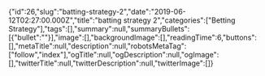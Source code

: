 {"id":26,"slug":"batting-strategy-2","date":"2019-06-12T02:27:00.000Z","title":"batting strategy 2","categories":["Betting Strategy"],"tags":[],"summary":null,"summaryBullets":[{"bullet":""}],"image":[],"backgroundImage":[],"readingTime":6,"buttons":[],"metaTitle":null,"description":null,"robotsMetaTag":["follow","index"],"ogTitle":null,"ogDescription":null,"ogImage":[],"twitterTitle":null,"twitterDescription":null,"twitterImage":[]}
